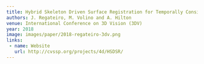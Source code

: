 ```yaml
---
title: Hybrid Skeleton Driven Surface Registration for Temporally Consistent Volumetric Video
authors: J. Regateiro, M. Volino and A. Hilton
venue: International Conference on 3D Vision (3DV)
year: 2018
image: images/paper/2018-regateiro-3dv.png
links:
 - name: Website
   url: http://cvssp.org/projects/4d/HSDSR/
---
```

